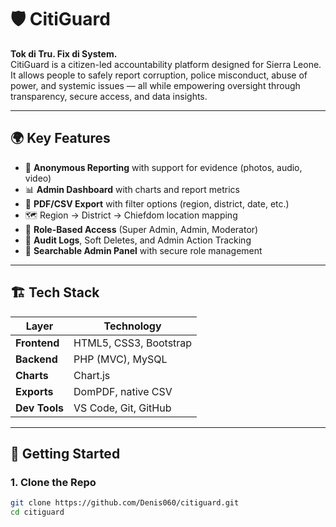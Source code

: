 # 🛡️ CitiGuard

**Tok di Tru. Fix di System.**  
CitiGuard is a citizen-led accountability platform designed for Sierra Leone. It allows people to safely report corruption, police misconduct, abuse of power, and systemic issues — all while empowering oversight through transparency, secure access, and data insights.

---

## 🌍 Key Features

- 🔐 **Anonymous Reporting** with support for evidence (photos, audio, video)
- 📊 **Admin Dashboard** with charts and report metrics
- 📁 **PDF/CSV Export** with filter options (region, district, date, etc.)
- 🗺️ Region → District → Chiefdom location mapping
- 👥 **Role-Based Access** (Super Admin, Admin, Moderator)
- 📜 **Audit Logs**, Soft Deletes, and Admin Action Tracking
- 🔎 **Searchable Admin Panel** with secure role management

---

## 🏗️ Tech Stack

| Layer        | Technology            |
|--------------|------------------------|
| **Frontend** | HTML5, CSS3, Bootstrap |
| **Backend**  | PHP (MVC), MySQL       |
| **Charts**   | Chart.js               |
| **Exports**  | DomPDF, native CSV     |
| **Dev Tools**| VS Code, Git, GitHub   |

---

## 🚀 Getting Started

### 1. Clone the Repo

```bash
git clone https://github.com/Denis060/citiguard.git
cd citiguard
